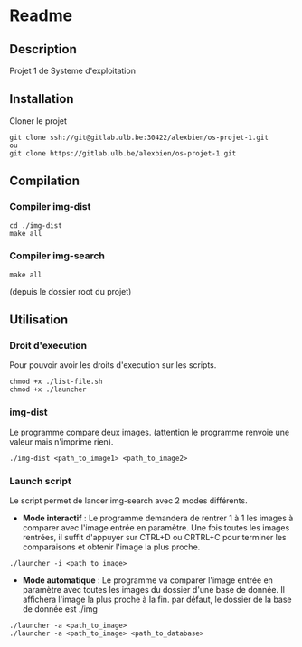 # Readme

## Description
Projet 1 de Systeme d'exploitation

## Installation

Cloner le projet
```shell
git clone ssh://git@gitlab.ulb.be:30422/alexbien/os-projet-1.git
ou
git clone https://gitlab.ulb.be/alexbien/os-projet-1.git
```


## Compilation

### Compiler img-dist
```shell
cd ./img-dist
make all
``` 

### Compiler img-search
```shell
make all
```
(depuis le dossier root du projet)

## Utilisation

### Droit d'execution
Pour pouvoir avoir les droits d'execution sur les scripts.
```shell
chmod +x ./list-file.sh
chmod +x ./launcher
```

### img-dist
Le programme compare deux images.
(attention le programme renvoie une valeur mais n'imprime rien).

```shell
./img-dist <path_to_image1> <path_to_image2> 
```



### Launch script

Le script permet de lancer img-search avec 2 modes différents.
- **Mode interactif** : Le programme demandera de rentrer 1 à 1 les images à comparer avec l'image entrée en paramètre. Une fois toutes les images rentrées, il suffit d'appuyer sur CTRL+D ou CRTRL+C pour terminer les comparaisons et obtenir l'image la plus proche.
```shell	
./launcher -i <path_to_image> 
```

- **Mode automatique** : Le programme va comparer l'image entrée en paramètre avec toutes les images du dossier d'une base de donnée. Il affichera l'image la plus proche à la fin.
par défaut, le dossier de la base de donnée est ./img
```shell
./launcher -a <path_to_image> 
./launcher -a <path_to_image> <path_to_database>
```
